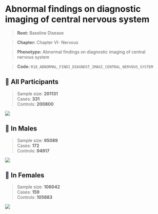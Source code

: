 # Abnormal findings on diagnostic imaging of central nervous system

> **Root:** Baseline Disease  

> **Chapter:** Chapter VI- Nervous  

> **Phenotype:** Abnormal findings on diagnostic imaging of central nervous system  

> **Code:** `R18_ABNORMAL_FINDI_DIAGNOST_IMAGI_CENTRAL_NERVOUS_SYSTEM`

## 🧪 All Participants  
> Sample size: **201131**  
> Cases: **331**  
> Controls: **200800**
<img src="/Disease/Figures/ALL/Incidence/R18_ABNORMAL_FINDI_DIAGNOST_IMAGI_CENTRAL_NERVOUS_SYSTEM.png"/>
<CsvTable src="/public/Disease/Data/ALL/Incidence/COX_R18_ABNORMAL_FINDI_DIAGNOST_IMAGI_CENTRAL_NERVOUS_SYSTEM.csv" label="🔍 View full results" />

## 👨 In Males  
> Sample size: **95089**  
> Cases: **172**  
> Controls: **94917**
<img src="/Disease/Figures/Male/Incidence/R18_ABNORMAL_FINDI_DIAGNOST_IMAGI_CENTRAL_NERVOUS_SYSTEM.png"/>
<CsvTable src="/public/Disease/Data/Male/Incidence/COX_R18_ABNORMAL_FINDI_DIAGNOST_IMAGI_CENTRAL_NERVOUS_SYSTEM.csv" label="🔍 View full results" />

## 👩 In Females  
> Sample size: **106042**  
> Cases: **159**  
> Controls: **105883**
<img src="/Disease/Figures/Female/Incidence/R18_ABNORMAL_FINDI_DIAGNOST_IMAGI_CENTRAL_NERVOUS_SYSTEM.png"/>
<CsvTable src="/public/Disease/Data/Female/Incidence/COX_R18_ABNORMAL_FINDI_DIAGNOST_IMAGI_CENTRAL_NERVOUS_SYSTEM.csv" label="🔍 View full results" />
